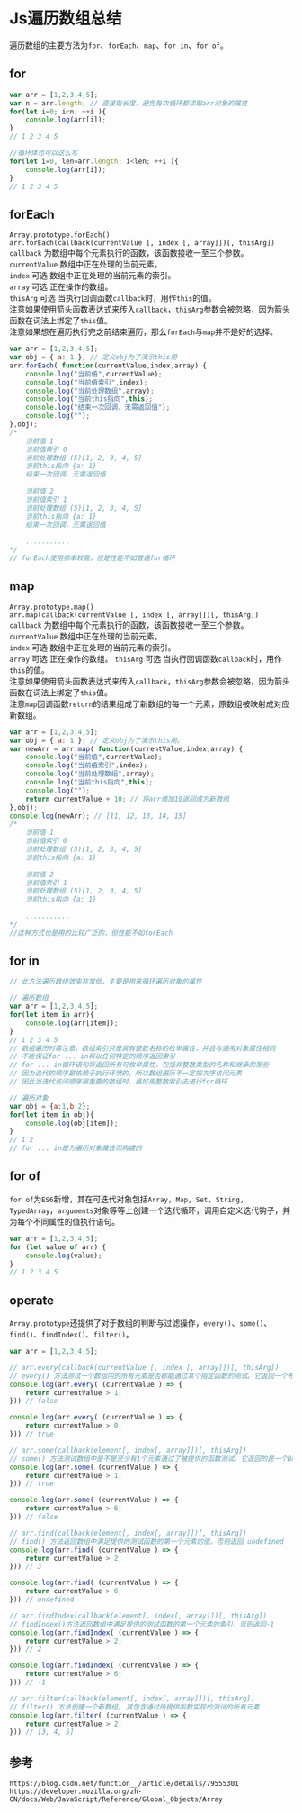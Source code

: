 # Js遍历数组总结
遍历数组的主要方法为`for`、`forEach`、`map`、`for in`、`for of`。

## for

```javascript
var arr = [1,2,3,4,5];
var n = arr.length; // 直接取长度，避免每次循环都读取arr对象的属性
for(let i=0; i<n; ++i ){
    console.log(arr[i]);
}
// 1 2 3 4 5

//循环体也可以这么写
for(let i=0, len=arr.length; i<len; ++i ){
    console.log(arr[i]);
}
// 1 2 3 4 5
```

## forEach
`Array.prototype.forEach()`  
`arr.forEach(callback(currentValue [, index [, array]])[, thisArg])`  
`callback` 为数组中每个元素执行的函数，该函数接收一至三个参数。  
`currentValue` 数组中正在处理的当前元素。  
`index` 可选 数组中正在处理的当前元素的索引。  
`array` 可选 正在操作的数组。  
`thisArg` 可选 当执行回调函数`callback`时，用作`this`的值。  
注意如果使用箭头函数表达式来传入`callback`，`thisArg`参数会被忽略，因为箭头函数在词法上绑定了`this`值。  
注意如果想在遍历执行完之前结束遍历，那么`forEach`与`map`并不是好的选择。

```javascript
var arr = [1,2,3,4,5];
var obj = { a: 1 }; // 定义obj为了演示this用
arr.forEach( function(currentValue,index,array) {
    console.log("当前值",currentValue);
    console.log("当前值索引",index);
    console.log("当前处理数组",array);
    console.log("当前this指向",this);
    console.log("结束一次回调，无需返回值");
    console.log("");
},obj);
/*
    当前值 1
    当前值索引 0
    当前处理数组 (5)[1, 2, 3, 4, 5]
    当前this指向 {a: 1}
    结束一次回调，无需返回值
    
    当前值 2
    当前值索引 1
    当前处理数组 (5)[1, 2, 3, 4, 5]
    当前this指向 {a: 1}
    结束一次回调，无需返回值
    
    ...........
*/
// forEach使用频率较高，但是性能不如普通for循环
```

## map
`Array.prototype.map()`  
`arr.map(callback(currentValue [, index [, array]])[, thisArg])`  
`callback` 为数组中每个元素执行的函数，该函数接收一至三个参数。  
`currentValue` 数组中正在处理的当前元素。  
`index` 可选 数组中正在处理的当前元素的索引。  
`array` 可选 正在操作的数组。
`thisArg` 可选 当执行回调函数`callback`时，用作`this`的值。  
注意如果使用箭头函数表达式来传入`callback`，`thisArg`参数会被忽略，因为箭头函数在词法上绑定了`this`值。    
注意`map`回调函数`return`的结果组成了新数组的每一个元素，原数组被映射成对应新数组。

```javascript
var arr = [1,2,3,4,5];
var obj = { a: 1 }; // 定义obj为了演示this用。
var newArr = arr.map( function(currentValue,index,array) {
    console.log("当前值",currentValue);
    console.log("当前值索引",index);
    console.log("当前处理数组",array);
    console.log("当前this指向",this);
    console.log("");
    return currentValue + 10; // 将arr值加10返回成为新数组
},obj);
console.log(newArr); // [11, 12, 13, 14, 15]
/*
    当前值 1
    当前值索引 0
    当前处理数组 (5)[1, 2, 3, 4, 5]
    当前this指向 {a: 1}
    
    当前值 2
    当前值索引 1
    当前处理数组 (5)[1, 2, 3, 4, 5]
    当前this指向 {a: 1}
    
    ...........
*/
//这种方式也是用的比较广泛的，但性能不如forEach
```

## for in

```javascript
// 此方法遍历数组效率非常低，主要是用来循环遍历对象的属性

// 遍历数组
var arr = [1,2,3,4,5];
for(let item in arr){
    console.log(arr[item]);
}
// 1 2 3 4 5
// 数组遍历时需注意，数组索引只是具有整数名称的枚举属性，并且与通用对象属性相同
// 不能保证for ... in将以任何特定的顺序返回索引
// for ... in循环语句将返回所有可枚举属性，包括非整数类型的名称和继承的那些
// 因为迭代的顺序是依赖于执行环境的，所以数组遍历不一定按次序访问元素
// 因此当迭代访问顺序很重要的数组时，最好用整数索引去进行for循环

// 遍历对象
var obj = {a:1,b:2};
for(let item in obj){
    console.log(obj[item]);
}
// 1 2
// for ... in是为遍历对象属性而构建的
```

## for of
`for of`为`ES6`新增，其在可迭代对象包括`Array`，`Map`，`Set`，`String`，`TypedArray`，`arguments`对象等等上创建一个迭代循环，调用自定义迭代钩子，并为每个不同属性的值执行语句。

```javascript
var arr = [1,2,3,4,5];
for (let value of arr) {
    console.log(value);
}
// 1 2 3 4 5
```

## operate
`Array.prototype`还提供了对于数组的判断与过滤操作，`every()`、`some()`、`find()`、`findIndex()`、`filter()`。

```javascript
var arr = [1,2,3,4,5];

// arr.every(callback(currentValue [, index [, array]])[, thisArg])
// every() 方法测试一个数组内的所有元素是否都能通过某个指定函数的测试。它返回一个布尔值
console.log(arr.every( (currentValue ) => {
    return currentValue > 1;
})) // false

console.log(arr.every( (currentValue ) => {
    return currentValue > 0;
})) // true

// arr.some(callback(element[, index[, array]])[, thisArg])
// some() 方法测试数组中是不是至少有1个元素通过了被提供的函数测试。它返回的是一个Boolean类型的值
console.log(arr.some( (currentValue ) => {
    return currentValue > 1;
})) // true

console.log(arr.some( (currentValue ) => {
    return currentValue > 6;
})) // false

// arr.find(callback(element[, index[, array]])[, thisArg])
// find() 方法返回数组中满足提供的测试函数的第一个元素的值。否则返回 undefined
console.log(arr.find( (currentValue ) => {
    return currentValue > 2;
})) // 3

console.log(arr.find( (currentValue ) => {
    return currentValue > 6;
})) // undefined

// arr.findIndex(callback(element[, index[, array]])[, thisArg])
// findIndex()方法返回数组中满足提供的测试函数的第一个元素的索引，否则返回-1
console.log(arr.findIndex( (currentValue ) => {
    return currentValue > 2;
})) // 2

console.log(arr.findIndex( (currentValue ) => {
    return currentValue > 6;
})) // -1

// arr.filter(callback(element[, index[, array]])[, thisArg])
// filter() 方法创建一个新数组, 其包含通过所提供函数实现的测试的所有元素
console.log(arr.filter( (currentValue ) => {
    return currentValue > 2;
})) // [3, 4, 5]
```




## 参考

```
https://blog.csdn.net/function__/article/details/79555301
https://developer.mozilla.org/zh-CN/docs/Web/JavaScript/Reference/Global_Objects/Array
```
